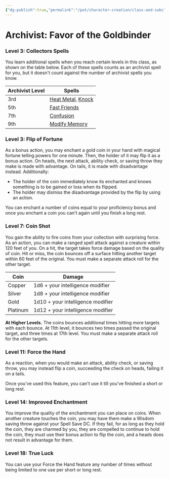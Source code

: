 ```yaml
---
{"dg-publish":true,"permalink":"/pot/character-creation/class-and-subclasses/archivist/coin-archivist/","tags":["archivist","character-creation"]}
---
```



# Archivist: Favor of the Goldbinder

### Level 3: Collectors Spells

You learn additional spells when you reach certain levels in this class, as shown on the table below. Each of these spells counts as an archivist spell for you, but it doesn't count against the number of archivist spells you know.

| Archivist Level | Spells                                                                                                   |
| --------------- | -------------------------------------------------------------------------------------------------------- |
| 3rd             | [Heat Metal](https://dnd5e.wikidot.com/spell:heat-metal), [Knock](https://dnd5e.wikidot.com/spell:knock) |
| 5th             | [Fast Friends](https://dnd5e.wikidot.com/spell:fast-friends)                                             |
| 7th             | [Confusion](https://dnd5e.wikidot.com/spell:confusion)                                                   |
| 9th             | [Modify Memory](https://dnd5e.wikidot.com/spell:modify-memory)                                           |


### Level 3: Flip of Fortune

As a bonus action, you may enchant a gold coin in your hand with magical fortune telling powers for one minute. Then, the holder of it may flip it as a bonus action. On heads, the next attack, ability check, or saving throw they make is made with advantage. On tails, it is made with disadvantage instead. Additionally:
- The holder of the coin immediately know its enchanted and knows something is to be gained or loss when its flipped.
- The holder may dismiss the disadvantage provided by the flip by using an action.

You can enchant a number of coins equal to your proficiency bonus and once you enchant a coin you can't again until you finish a long rest.

### Level 7: Coin Shot

You gain the ability to fire coins from your collection with surprising force. As an action, you can make a ranged spell attack against a creature within 120 feet of you. On a hit, the target takes force damage based on the quality of coin. Hit or miss, the coin bounces off a surface hitting another target within 60 feet of the original. You must make a separate attack roll for the other target.


| Coin     | Damage                             |
| -------- | ---------------------------------- |
| Copper   | 1d6  + your intelligence modifier  |
| Silver   | 1d8  + your intelligence modifier  |
| Gold     | 1d10  + your intelligence modifier |
| Platinum | 1d12 + your intelligence modifier  |

**At Higher Levels.** The coins bounces additional times hitting more targets with each bounce. At 11th level, it bounces two times passed the original target, and three times at 17th level. You must make a separate attack roll for the other targets.

### Level 11: Force the Hand

As a reaction, when you would make an attack, ability check, or saving throw, you may instead flip a coin, succeeding the check on heads, failing it on a tails.

Once you've used this feature, you can't use it till you've finished a short or long rest.

### Level 14: Improved Enchantment

You improve the quality of the enchantment you can place on coins. When another creature touches the coin, you may have them make a Wisdom saving throw against your Spell Save DC. If they fail, for as long as they hold the coin, they are charmed by you, they are compelled to continue to hold the coin, they must use their bonus action to flip the coin, and a heads does not result in advantage for them.

### Level 18: True Luck

You can use your Force the Hand feature any number of times without being limited to one use per short or long rest.


